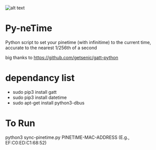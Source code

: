 ![alt text](https://ironrobin.net/clover/droppy/$/PZvVn)

# Py-neTime
Python script to set your pinetime (with infinitime) to the current time, accurate to the nearest 1/256th of a second

big thanks to https://github.com/getsenic/gatt-python

# dependancy list
   - sudo pip3 install gatt
   - sudo pip3 install datetime
   - sudo apt-get install python3-dbus

# To Run
python3 sync-pinetime.py PINETIME-MAC-ADDRESS (E.g., EF:C0:ED:C1:68:52)
